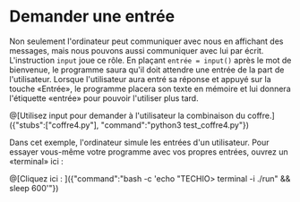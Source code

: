 # Demander une entrée 

Non seulement l'ordinateur peut communiquer avec nous en affichant des messages, mais nous pouvons aussi communiquer avec lui par écrit. L'instruction ```input``` joue ce rôle. En plaçant ```entrée = input()``` après le mot de bienvenue, le programme saura qu'il doit attendre une entrée de la part de l'utilisateur. Lorsque l'utilisateur aura entré sa réponse et appuyé sur la touche «Entrée», le programme placera son texte en mémoire et lui donnera l'étiquette «entrée» pour pouvoir l'utiliser plus tard.

@[Utilisez input pour demander à l'utilisateur la combinaison du coffre.]({"stubs":["coffre4.py"], "command":"python3 test_coffre4.py"})

Dans cet exemple, l'ordinateur simule les entrées d'un utilisateur. Pour essayer vous-même votre programme avec vos propres entrées, ouvrez un «terminal» ici :

@[Cliquez ici : ]({"command":"bash -c 'echo \"TECHIO> terminal -i ./run\" && sleep 600'"})
